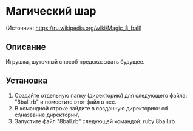 # Магический шар
(Источник: https://ru.wikipedia.org/wiki/Magic_8_ball)

## Описание

Игрушка, шуточный способ предсказывать будущее.

## Установка

1. Создайте отдельную папку (директорию) для следующего файла: "8ball.rb" и поместите этот файл в нее.
2. В командной строке зайдите в созданную директорию: cd c:\название директории\
3. Запустите файл "8ball.rb" следующей командой: ruby 8ball.rb
